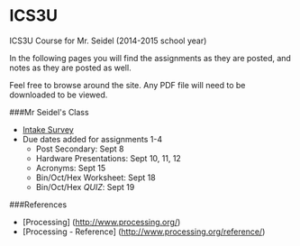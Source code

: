 ICS3U
=====

ICS3U Course for Mr. Seidel (2014-2015 school year)

In the following pages you will find the assignments as they are posted, and notes as they are posted as well.

Feel free to browse around the site.  Any PDF file will need to be downloaded to be viewed.

###Mr Seidel's Class
* [Intake Survey](https://docs.google.com/forms/d/1L3RliOHHLfAlCdnqRfsVPs3v2EgrA9q4NAeOPllJC5A/viewform)
* Due dates added for assignments 1-4
  * Post Secondary: Sept 8
  * Hardware Presentations: Sept 10, 11, 12
  * Acronyms: Sept 15
  * Bin/Oct/Hex Worksheet: Sept 18
  * Bin/Oct/Hex _QUIZ_: Sept 19

###References
* [Processing] (http://www.processing.org/)
* [Processing - Reference] (http://www.processing.org/reference/)
